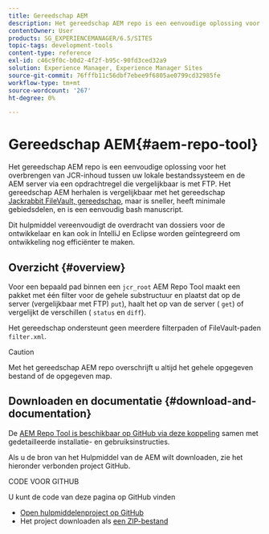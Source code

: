 ```yaml
---
title: Gereedschap AEM
description: Het gereedschap AEM repo is een eenvoudige oplossing voor het overbrengen van JCR-inhoud tussen uw lokale bestandssysteem en de AEM server via een opdrachtregel die vergelijkbaar is met FTP. Het gereedschap AEM repo is vergelijkbaar met het gereedschap Jackrabbit FileVault, maar is sneller, heeft minimale afhankelijkheden en is een eenvoudig bash-script.
contentOwner: User
products: SG_EXPERIENCEMANAGER/6.5/SITES
topic-tags: development-tools
content-type: reference
exl-id: c46c9f0c-b0d2-4f2f-b95c-90fd3ced32a9
solution: Experience Manager, Experience Manager Sites
source-git-commit: 76fffb11c56dbf7ebee9f6805ae0799cd32985fe
workflow-type: tm+mt
source-wordcount: '267'
ht-degree: 0%

---
```


# Gereedschap AEM{#aem-repo-tool}

Het gereedschap AEM repo is een eenvoudige oplossing voor het overbrengen van JCR-inhoud tussen uw lokale bestandssysteem en de AEM server via een opdrachtregel die vergelijkbaar is met FTP. Het gereedschap AEM herhalen is vergelijkbaar met het gereedschap [Jackrabbit FileVault, gereedschap](/help/sites-developing/ht-vlttool.md), maar is sneller, heeft minimale gebiedsdelen, en is een eenvoudig bash manuscript.

Dit hulpmiddel vereenvoudigt de overdracht van dossiers voor de ontwikkelaar en kan ook in IntelliJ en Eclipse worden geïntegreerd om ontwikkeling nog efficiënter te maken.

## Overzicht {#overview}

Voor een bepaald pad binnen een `jcr_root` AEM Repo Tool maakt een pakket met één filter voor de gehele substructuur en plaatst dat op de server (vergelijkbaar met FTP) `put`), haalt het op van de server ( `get`) of vergelijkt de verschillen ( `status` en `diff`).

Het gereedschap ondersteunt geen meerdere filterpaden of FileVault-paden `filter.xml`.

>[!CAUTION]
>
>Met het gereedschap AEM repo overschrijft u altijd het gehele opgegeven bestand of de opgegeven map.

## Downloaden en documentatie {#download-and-documentation}

De [AEM Repo Tool is beschikbaar op GitHub via deze koppeling](https://github.com/Adobe-Marketing-Cloud/tools/tree/master/repo) samen met gedetailleerde installatie- en gebruiksinstructies.

Als u de bron van het Hulpmiddel van de AEM wilt downloaden, zie het hieronder verbonden project GitHub.

CODE VOOR GITHUB

U kunt de code van deze pagina op GitHub vinden

* [Open hulpmiddelenproject op GitHub](https://github.com/Adobe-Marketing-Cloud/tools)
* Het project downloaden als [een ZIP-bestand](https://github.com/Adobe-Marketing-Cloud/tools/archive/master.zip)
